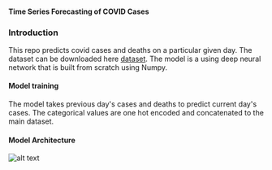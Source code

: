#### Time Series Forecasting of COVID Cases 

### Introduction 
This repo predicts covid cases and deaths on a particular given day. The dataset can be downloaded here [dataset](). The model is a using deep neural network that is built from scratch using Numpy.

#### Model training  
The model takes previous day's cases and deaths to predict current day's cases. The categorical values are one hot encoded and concatenated to the main dataset.

#### Model Architecture

![alt text](https://github.com/Aravind-11/Time-Series-Forecasting-Numpy/blob/master/Screenshot%202021-10-12%20at%202.32.50%20PM.png)
